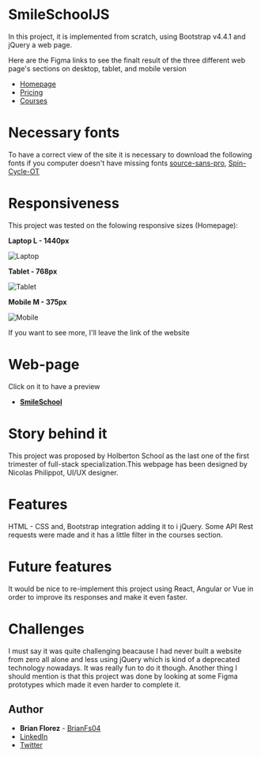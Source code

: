 # SmileSchoolJS

In this project, it is implemented from scratch, using Bootstrap v4.4.1 and
jQuery a web page.

Here are the Figma links to see the finalt result of the three different web
page's sections on desktop, tablet, and mobile version

-   [Homepage](https://www.figma.com/file/bj82pkIeQisNkrEZM2a0Cw/SmileSchool-Homepage)
-   [Pricing](https://www.figma.com/file/ACpRBiYZhhYRyEpx90nWwc/SmileSchool-Pricing)
-   [Courses](https://www.figma.com/file/ixxX9rmPaN5HVzHRcCoeQe/SmileSchool-Courses)

# Necessary fonts

To have a correct view of the site it is necessary to download the following
fonts if you computer doesn't have missing fonts
[source-sans-pro](https://www.fontsquirrel.com/fonts/source-sans-pro),
[Spin-Cycle-OT](https://www.fontsquirrel.com/fonts/Spin-Cycle-OT)

# Responsiveness

This project was tested on the folowing responsive sizes (Homepage):

**Laptop L - 1440px**

![Laptop](https://i.ibb.co/pyLGcGy/01-SMILESCHOOL-LANDING-desktop-2x.png)

**Tablet - 768px**

![Tablet](https://i.ibb.co/D9nySTr/01-SMILESCHOOL-LANDING-tablet-2x.png)

**Mobile M - 375px**

![Mobile](https://i.ibb.co/5W58Rf8/01-SMILESCHOOL-LANDING-mobile-2x.png)

If you want to see more, I'll leave the link of the website

# Web-page

Click on it to have a preview

-   [**SmileSchool**](https://smilingschooljs.netlify.app/)

# Story behind it

This project was proposed by Holberton School as the last one of the first
trimester of full-stack specialization.This webpage has been designed by Nicolas
Philippot, UI/UX designer.

# Features

HTML - CSS and, Bootstrap integration adding it to i jQuery. Some API Rest
requests were made and it has a little filter in the courses section.

# Future features

It would be nice to re-implement this project using React, Angular or Vue in
order to improve its responses and make it even faster.

# Challenges

I must say it was quite challenging beacause I had never built a website from
zero all alone and less using jQuery which is kind of a deprecated technology
nowadays. It was really fun to do it though. Another thing I should mention is
that this project was done by looking at some Figma prototypes which made it
even harder to complete it.

## Author

-   **Brian Florez** - [BrianFs04](https://github.com/BrianFs04)
-   [LinkedIn](https://www.linkedin.com/in/brian-florez-1a9ab2197/)
-   [Twitter](https://twitter.com/BrayamFS)
